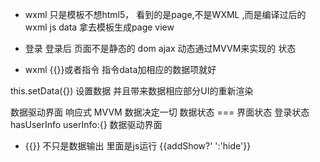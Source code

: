 - wxml 只是模板不想html5，
看到的是page,不是WXML ,而是编译过后的wxml
js data 拿去模板生成page view
- 登录  登录后
页面不是静态的 dom ajax 
动态通过MVVM来实现的 状态

- wxml  {{}}或者指令 指令data加相应的数据项就好

this.setData({}) 设置数据 并且带来数据相应部分UI的重新渲染
 
 数据驱动界面  响应式 
 MVVM 数据决定一切
 数据状态 === 界面状态
 登录状态  hasUserInfo
  userInfo:{} 数据驱动界面

  - {{}}  不只是数据输出  里面是js运行
  {{addShow?' ':'hide'}}